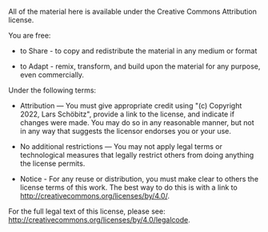 All of the material here is available under the Creative Commons Attribution license.

You are free:

- to Share - to copy and redistribute the material in any medium or format 

- to Adapt - remix, transform, and build upon the material for any purpose, even commercially. 

Under the following terms:

- Attribution — You must give appropriate credit using "(c) Copyright 2022, Lars Schöbitz", provide a link to the license, and indicate if changes were made. You may do so in any reasonable manner, but not in any way that suggests the licensor endorses you or your use. 

- No additional restrictions — You may not apply legal terms or technological measures that legally restrict others from doing anything the license permits. 

* Notice - For any reuse or distribution, you must make clear to others the license terms of this work. The best way to do this is with a link to http://creativecommons.org/licenses/by/4.0/.

For the full legal text of this license, please see: http://creativecommons.org/licenses/by/4.0/legalcode.
